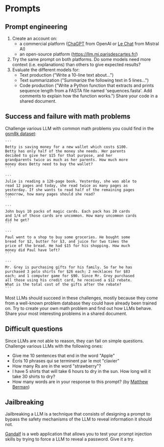 # Prompts

## Prompt engineering

1. Create an account on:
    - a commercial platform ([ChaGPT](https://chatgpt.com/) from OpenAI or [Le Chat](https://chat.mistral.ai/) from Mistral AI)
    - an open-source platform (https://llm.mi.parisdescartes.fr/)
2. Try the same prompt on both platforms. Do some models need more context (i.e. explanations) than others to give expected results?
3. Evaluate the different models for:
    - Text production ("Write a 10-line text about...")
    - Text summarization ("Summarize the following text in 5 lines...")
    - Code production ("Write a Python function that extracts and prints sequence length from a FASTA file named 'sequences.fasta'. Add comments to explain how the function works.") Share your code in a shared document.


## Success and failure with math problems

Challenge various LLM with common math problems you could find in the [gsm8k dataset](https://huggingface.co/datasets/openai/gsm8k):

    ```
    Betty is saving money for a new wallet which costs $100.
    Betty has only half of the money she needs. Her parents
    decided to give her $15 for that purpose, and her 
    grandparents twice as much as her parents. How much more 
    money does Betty need to buy the wallet?
    ```

    ```
    Julie is reading a 120-page book. Yesterday, she was able to
    read 12 pages and today, she read twice as many pages as 
    yesterday. If she wants to read half of the remaining pages 
    tomorrow, how many pages should she read?
    ```

    ```
    John buys 10 packs of magic cards. Each pack has 20 cards
    and 1/4 of those cards are uncommon. How many uncommon cards
    did he get?
    ```

    ```
    Paul went to a shop to buy some groceries. He bought some 
    bread for $2, butter for $3, and juice for two times the 
    price of the bread. He had $15 for his shopping. How much 
    money did Paul have left?
    ```

    ```
    Mr. Grey is purchasing gifts for his family. So far he has 
    purchased 3 polo shirts for $26 each; 2 necklaces for $83 
    each; and 1 computer game for $90. Since Mr. Grey purchased 
    all those using his credit card, he received a $12 rebate. 
    What is the total cost of the gifts after the rebate?
    ```


Most LLMs should succeed in these challenges, mostly because they come from a well-known problem database they could have already been trained on. Try to create your own math problem and find out how LLMs behave. Share your most interesting problems in a shared document.


## Difficult questions

Since LLMs are not able to reason, they can fail on simple questions. Challenge various LLMs with the following ones:

- Give me 10 sentences that end in the word "Apple"
- Écris 10 phrases qui se terminent par le mot "clavier"
- How many Rs are in the word "strawberry"?
-  I have 5 shirts that will take 6 hours to dry in the sun. How long will it take 30 shirts to dry?
- How many words are in your response to this prompt? (by [Matthew Berman](https://x.com/matthewberman/status/1834295485773054312))


## Jailbreaking

Jailbreaking a LLM is a technique that consists of designing a prompt to bypass the safety mechanisms of the LLM to reveal information it should not.

[Gandalf](https://gandalf.lakera.ai/) is a web application that allows you to test your prompt injection skills by trying to force a LLM to reveal a password. Give it a try.

